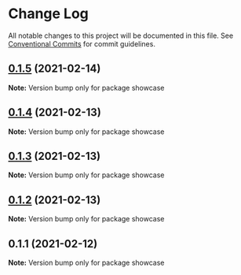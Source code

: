 # Change Log

All notable changes to this project will be documented in this file.
See [Conventional Commits](https://conventionalcommits.org) for commit guidelines.

## [0.1.5](https://github.com/qualipsolutions/snapdev-ui/compare/showcase@0.1.4...showcase@0.1.5) (2021-02-14)

**Note:** Version bump only for package showcase





## [0.1.4](https://github.com/qualipsolutions/snapdev-ui/compare/showcase@0.1.3...showcase@0.1.4) (2021-02-13)

**Note:** Version bump only for package showcase





## [0.1.3](https://github.com/qualipsolutions/snapdev-ui/compare/showcase@0.1.2...showcase@0.1.3) (2021-02-13)

**Note:** Version bump only for package showcase





## [0.1.2](https://github.com/qualipsolutions/snapdev-ui/compare/showcase@0.1.1...showcase@0.1.2) (2021-02-13)

**Note:** Version bump only for package showcase





## 0.1.1 (2021-02-12)

**Note:** Version bump only for package showcase
